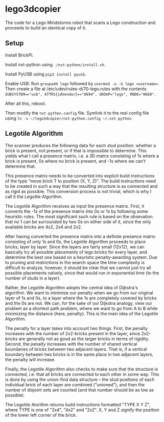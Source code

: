 # lego3dcopier
The code for a Lego Mindstorms robot that scans a Lego construction and proceeds to build an identical copy of it.


## Setup

Install BrickPi.

Install nxt-python using `./nxt-python/install.sh`.

Install PyUSB using `pip3 install pyusb`.

Enable USB: Run `groupadd lego` followed by `usermod -a -G lego <username>`. Then create a file at /etc/udev/rules-d/70-lego.rules with the contents `SUBSYSTEM=="usb", ATTRS{idVendor}=="0694", GROUP="lego", MODE="0660"`.

After all this, reboot.

Then modify the `nxt-python.config` file. Symlink it to the real config file using `ln -s ~/lego3dcopier/nxt-python.config ~/.nxt-python`.

## Legotile Algorithm

The scanner produces the following data for each stud position: whether a brick is present, not present, or if that is impossible to determine. This yields what I call a presence matrix, i.e. a 3D matrix consisting of 1s where a brick is present, 0s where no brick is present, and -1s where we can't determine that.

This presence matrix needs to be converted into explicit build instructions of the type "move brick T to position (X, Y, Z)". The build instructions need to be created in such a way that the resulting structure is as connected and as rigid as possible. This conversion process is not trivial, which is why I call it the Legotile Algorithm.

The Legotile Algorithm receives as input the presence matrix. First, it converts the -1s of the presence matrix into 0s or 1s by following some heuristic rules. The most significant such rule is based on the obsevation that no 1 can be surrounded by two 0s on either side of it, since the only available bricks are 4x2, 2x4 and 2x2.

After having converted the presence matrix into a definite presence matric consisting of only 1s and 0s, the Legotile Algorithm proceeds to place bricks, layer by layer. Since the layers are fairly small (12x12), we can basically try all possible placements of lego bricks for every layer, and determine the best one based on a heuristic penalty-awarding system. Due to pruning and restrictions in the search space the time complexity is difficult to analyze, however, it should be clear that we cannot just try all possible placements naïvely, since that would run in exponential time (to the number of studs in a layer).

Rather, the Legotile Algorithm adopts the central idea of Dijkstra's algorithm. We want to minimize our penalty when we go from our original layer of 1s and 0s, to a layer where the 1s are completely covered by bricks and the 0s are not. We can, for the sake of our Dijkstra analogy, view our problem as a shortest path problem, where we want to go from A to B while minimizing the distance (here, penalty). This is the main idea of the Legotile Algorithm.

The penalty for a layer takes into account two things. First, the penalty increases with the number of 2x2-bricks present in the layer, since 2x2-bricks are generally not as good as the larger bricks in terms of rigidity. Second, the penalty increases with the number of shared vertical boundaries of bricks between two adjacent layers. That is, if a vertical boundary between two bricks is in the same place in two adjacent layers, the penalty will increase.

Finally, the Legotile Algorithm also checks to make sure that the structure is connected, i.e. that all bricks are connected to each other in some way. This is done by using the union-find data structure – the stud positions of each individual brick of each layer are combined ("unioned"), and then the number of disjoint sets are counted (and that number should be as low as possible).

The Legotile Alorithm returns build instructions formatted "TYPE X Y Z", where TYPE is one of "2x4", "4x2" and "2x2". X, Y and Z signify the position of the lower left corner of the brick.
